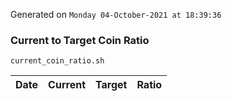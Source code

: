 Generated on `Monday 04-October-2021 at 18:39:36`

### Current to Target Coin Ratio
`current_coin_ratio.sh`

Date|Current|Target|Ratio
---|---|---|---
